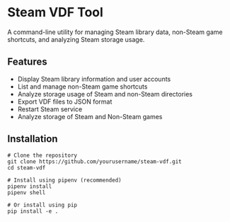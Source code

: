 # Steam VDF Tool

A command-line utility for managing Steam library data, non-Steam game shortcuts, and analyzing Steam storage usage.

## Features

- Display Steam library information and user accounts
- List and manage non-Steam game shortcuts
- Analyze storage usage of Steam and non-Steam directories
- Export VDF files to JSON format
- Restart Steam service
- Analyze storage of Steam and Non-Steam games

## Installation

```
# Clone the repository
git clone https://github.com/yourusername/steam-vdf.git
cd steam-vdf

# Install using pipenv (recommended)
pipenv install
pipenv shell

# Or install using pip
pip install -e .
```
